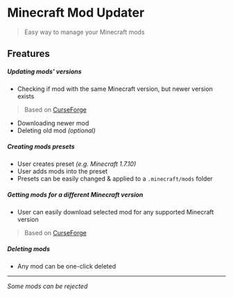 # Minecraft Mod Updater

> Easy way to manage your Minecraft mods 

## Freatures 

##### Updating mods' versions

- Checking if mod with the same Minecraft version, but newer version exists
> Based on [CurseForge](https://www.curseforge.com/)

- Downloading newer mod
- Deleting old mod *(optional)*

##### Creating mods presets

- User creates preset *(e.g. Minecraft 1.7.10)*
- User adds mods into the preset
- Presets can be easily changed & applied to a `.minecraft/mods` folder

##### Getting mods for a different Minecraft version

- User can easily download selected mod for any supported Minecraft version
> Based on [CurseForge](https://www.curseforge.com/)

##### Deleting mods

- Any mod can be one-click deleted
____ 

*Some mods can be rejected*